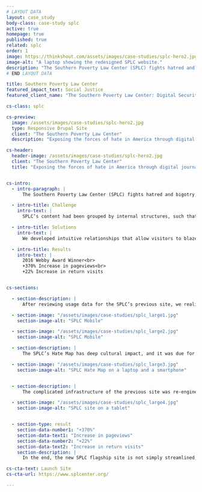 ```yaml
---
# LAYOUT DATA
layout: case_study
body-class: case-study splc
active: true
homepage: true
published: true
related: splc
order: 1
image: https://thinkshout.com/assets/images/case-studies/splc-hero2.jpg
image-alt: "A laptop showing the redesigned SPLC website."
description: "The Southern Poverty Law Center (SPLC) fights hatred and bigotry, seeking justice for the most vulnerable members of society. They maintain an annual list of hate groups, expose incidents across the country, and provide critical intelligence for journalists and the public alike."
# END LAYOUT DATA

title: Southern Poverty Law Center
featured_impact_text: Social Justice
featured_client_name: "The Southern Poverty Law Center: Digital Security & Storytelling"

cs-class: splc

cs-preview:
  image: /assets/images/case-studies/splc-hero2.jpg
  type: Responsive Drupal Site
  client: "The Southern Poverty Law Center"
  description: "Exposing the forces of hate in America through digital journalism and data visualization."

cs-header:
  header-image: /assets/images/case-studies/splc-hero2.jpg
  client: "The Southern Poverty Law Center"
  title: "Exposing the forces of hate in America through digital journalism and data visualization."


cs-intro:
  - intro-paragraph: |
      The Southern Poverty Law Center (SPLC) fights hatred and bigotry, seeking justice for the most vulnerable members of society. They maintain an annual list of hate groups, expose incidents across the country, and provide critical intelligence for journalists and the public alike.

  - intro-title: Challenge
    intro-text: |
      SPLC’s content had been grouped by internal structures, such that important and timely content would often get lost and fail to stitch together a larger story.

  - intro-title: Solutions
    intro-text: |
      We developed intuitive relationships that allow visitors to blaze their own path through the site and discover the most meaningful content. Security and performance were also paramount, resulting in a site that meets SPLC’s mission-critical standards.

  - intro-title: Results
    intro-text: |
      2016 Webby Award Winner<br>
      +370% Increase in pageviews<br>
      +22% Increase in return visits


cs-sections:

  - section-description: |
      After reviewing usage data for the SPLC’s previous site, we realized visitors faced a significant roadblock because content was organized according to internal structures. We worked with the SPLC on a comprehensive content strategy that put visitors first. This key step helped maintain – and build – the SPLC’s reputation as a trusted source of information for supporters, donors, and the general public.

  - section-image: "/assets/images/case-studies/splc_large1.jpg"
    section-image-alt: "SPLC Mobile"

  - section-image: "/assets/images/case-studies/splc_large2.jpg"
    section-image-alt: "SPLC Mobile"

  - section-description: |
      The SPLC’s Hate Map has deep cultural impact, and it was due for a redesign to make the content more actionable and interconnected. ThinkShout worked with the team at the SPLC to rebuild the digital Hate Map from the ground up. By showing all of the hate groups in the United States in a single interface, the Hate Map tells a powerful, and troubling, story. The latest map, featuring updated reporting for 2018, is more engaging than ever, with fully realized state pages and deeper connections into SPLC’s investigative journalism.

  - section-image: "/assets/images/case-studies/splc_large3.jpg"
    section-image-alt: "SPLC Hate Map on a laptop and a smartphone"


  - section-description: |
      The complicated infrastructure of the previous site was re-engineered with three key requirements in mind: stability, security, and simplicity. We moved them to Pantheon, and testing proved the site was fully capable of handling traffic in excess of five times their historical peaks. To protect against increasingly common and sophisticated attacks, the site’s infrastructure provides powerful protections. As a result, the SPLC team can focus their energy on the important work they do rather than managing critical infrastructure.

  - section-image: "/assets/images/case-studies/splc_large4.jpg"
    section-image-alt: "SPLC site on a tablet"


  - section-type: result
    section-data-number1: "+370%"
    section-data-text1: "Increase in pageviews"
    section-data-number2: "+22%"
    section-data-text2: "Increase in return visits"
    section-description: |
      In the end, the new SPLC flagship site is not simply streamlined, beautiful, and performant, it’s effective in furthering the mission of the SPLC by helping them tell the powerful stories we all need to hear. Since the site launched, traffic has increased more than 370%. Visitors are staying longer and becoming more deeply engaged with the SPLC, supporting a mission that remains as important now as at any time in their history.

cs-cta-text: Launch Site
cs-cta-url: https://www.splcenter.org/

---
```

